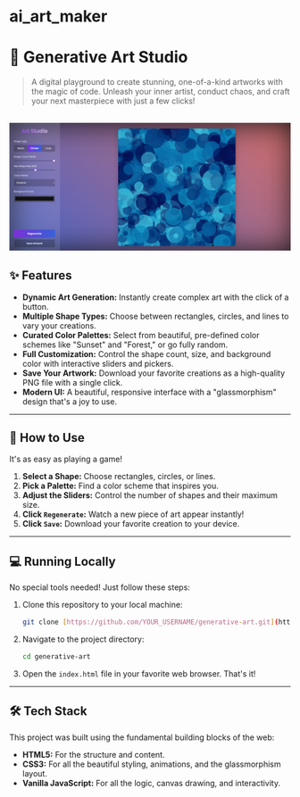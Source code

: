 # ai_art_maker

# 🎨 Generative Art Studio

> A digital playground to create stunning, one-of-a-kind artworks with the magic of code. Unleash your inner artist, conduct chaos, and craft your next masterpiece with just a few clicks!

<br>

<img src="screenshot_1" alt="Generative Art Studio Screenshot">

<br>

## ✨ Features

* **Dynamic Art Generation:** Instantly create complex art with the click of a button.
* **Multiple Shape Types:** Choose between rectangles, circles, and lines to vary your creations.
* **Curated Color Palettes:** Select from beautiful, pre-defined color schemes like "Sunset" and "Forest," or go fully random.
* **Full Customization:** Control the shape count, size, and background color with interactive sliders and pickers.
* **Save Your Artwork:** Download your favorite creations as a high-quality PNG file with a single click.
* **Modern UI:** A beautiful, responsive interface with a "glassmorphism" design that's a joy to use.

***

## 🚀 How to Use

It's as easy as playing a game!

1.  **Select a Shape:** Choose rectangles, circles, or lines.
2.  **Pick a Palette:** Find a color scheme that inspires you.
3.  **Adjust the Sliders:** Control the number of shapes and their maximum size.
4.  **Click `Regenerate`:** Watch a new piece of art appear instantly!
5.  **Click `Save`:** Download your favorite creation to your device.

***

## 💻 Running Locally

No special tools needed! Just follow these steps:

1.  Clone this repository to your local machine:
    ```bash
    git clone [https://github.com/YOUR_USERNAME/generative-art.git](https://github.com/YOUR_USERNAME/generative-art.git)
    ```
2.  Navigate to the project directory:
    ```bash
    cd generative-art
    ```
3.  Open the `index.html` file in your favorite web browser. That's it!

***

## 🛠️ Tech Stack

This project was built using the fundamental building blocks of the web:

* **HTML5:** For the structure and content.
* **CSS3:** For all the beautiful styling, animations, and the glassmorphism layout.
* **Vanilla JavaScript:** For all the logic, canvas drawing, and interactivity.
